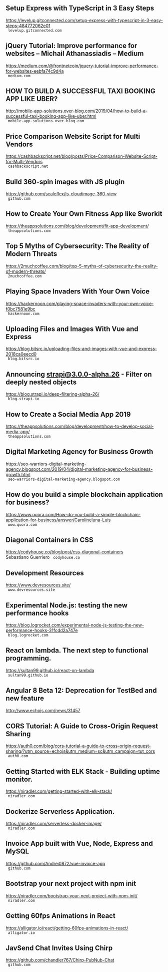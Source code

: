 ## Setup Express with TypeScript in 3 Easy Steps  
https://levelup.gitconnected.com/setup-express-with-typescript-in-3-easy-steps-484772062e01  
 ` levelup.gitconnected.com`
  

## jQuery Tutorial: Improve performance for websites – Michail Athanassiadis – Medium  
https://medium.com/@frontnetcoin/jquery-tutorial-improve-performance-for-websites-eebfa74c9d4a  
 ` medium.com`
  

## HOW TO BUILD A SUCCESSFUL TAXI BOOKING APP LIKE UBER?  
http://mobile-app-solutions.over-blog.com/2019/04/how-to-build-a-successful-taxi-booking-app-like-uber.html  
 ` mobile-app-solutions.over-blog.com`
  

## Price Comparison Website Script for Multi Vendors  
https://cashbackscript.net/blog/posts/Price-Comparison-Website-Script-for-Multi-Vendors  
 ` cashbackscript.net`
  

## Build 360-spin images with JS plugin  
https://github.com/scaleflex/js-cloudimage-360-view  
 ` github.com`
  

## How to Create Your Own Fitness App like Sworkit  
https://theappsolutions.com/blog/development/fit-app-development/  
 ` theappsolutions.com`
  

## Top 5 Myths of Cybersecurity: The Reality of Modern Threats  
https://2muchcoffee.com/blog/top-5-myths-of-cybersecurity-the-reality-of-modern-threats/  
 ` 2muchcoffee.com`
  

## Playing Space Invaders With Your Own Voice  
https://hackernoon.com/playing-space-invaders-with-your-own-voice-f0bc7581e9bc  
 ` hackernoon.com`
  

## Uploading Files and Images With Vue and Express  
https://blog.bitsrc.io/uploading-files-and-images-with-vue-and-express-2018ca0eecd0  
 ` blog.bitsrc.io`
  

## Announcing strapi@3.0.0-alpha.26 - Filter on deeply nested objects  
https://blog.strapi.io/deep-filtering-alpha-26/  
 ` blog.strapi.io`
  

## How to Create a Social Media App 2019  
https://theappsolutions.com/blog/development/how-to-develop-social-media-app/  
 ` theappsolutions.com`
  

## Digital Marketing Agency for Business Growth  
https://seo-warriors-digital-marketing-agency.blogspot.com/2019/04/digital-marketing-agency-for-business-growth.html  
 ` seo-warriors-digital-marketing-agency.blogspot.com`
  

## How do you build a simple blockchain application for business?  
https://www.quora.com/How-do-you-build-a-simple-blockchain-application-for-business/answer/Carolineluna-Luis  
 ` www.quora.com`
  

## Diagonal Containers in CSS  
https://codyhouse.co/blog/post/css-diagonal-containers  
Sebastiano Guerriero ` codyhouse.co`
  

## Development Resources  
https://www.devresources.site/  
 ` www.devresources.site`
  

## Experimental Node.js: testing the new performance hooks  
https://blog.logrocket.com/experimental-node-js-testing-the-new-performance-hooks-31fcdd2a747e  
 ` blog.logrocket.com`
  

## React on lambda. The next step to functional programming.  
https://sultan99.github.io/react-on-lambda  
 ` sultan99.github.io`
  

## Angular 8 Beta 12: Deprecation for TestBed and new feature  
http://www.echojs.com/news/31457  
 
  

## CORS Tutorial: A Guide to Cross-Origin Request Sharing  
https://auth0.com/blog/cors-tutorial-a-guide-to-cross-origin-request-sharing/?utm_source=echojs&utm_medium=sc&utm_campaign=tut_cors  
 ` auth0.com`
  

## Getting Started with ELK Stack - Building uptime monitor.  
https://niradler.com/getting-started-with-elk-stack/  
 ` niradler.com`
  

## Dockerize Serverless Application.  
https://niradler.com/serverless-docker-image/  
 ` niradler.com`
  

## Invoice App built with Vue, Node, Express and MySQL  
https://github.com/Andrei0872/vue-invoice-app  
 ` github.com`
  

## Bootstrap your next project with npm init  
https://niradler.com/bootstrap-your-next-project-with-npm-init/  
 ` niradler.com`
  

## Getting 60fps Animations in React  
https://alligator.io/react/getting-60fps-animations-in-react/  
 ` alligator.io`
  

## JavSend Chat Invites Using Chirp  
https://github.com/chandler767/Chirp-PubNub-Chat  
 ` github.com`
  

